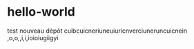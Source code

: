 # hello-world 
test nouveau dépôt 
cuibcuicneriuneuiuricnverciuneruncuicnein
,o,o,,i,i,ioioiugiigyi
